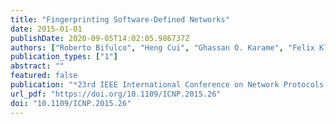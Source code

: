 ```yaml
---
title: "Fingerprinting Software-Defined Networks"
date: 2015-01-01
publishDate: 2020-09-05T14:02:05.986737Z
authors: ["Roberto Bifulco", "Heng Cui", "Ghassan O. Karame", "Felix Klaedtke"]
publication_types: ["1"]
abstract: ""
featured: false
publication: "*23rd IEEE International Conference on Network Protocols, ICNP 2015, San Francisco, CA, USA, November 10-13, 2015*"
url_pdf: "https://doi.org/10.1109/ICNP.2015.26"
doi: "10.1109/ICNP.2015.26"
---
```


